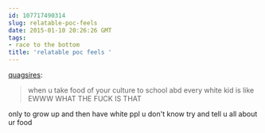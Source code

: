 ```yaml
---
id: 107717490314
slug: relatable-poc-feels
date: 2015-01-10 20:26:26 GMT
tags:
- race to the bottom
title: 'relatable poc feels '
---
```

<p><a class="tumblr_blog" href="http://quagsires.tumblr.com/post/107593740619/relatable-poc-feels">quagsires</a>:</p>
<blockquote>
<p>when u take food of your culture to school abd every white kid is like EWWW WHAT THE FUCK IS THAT</p>
</blockquote>

<p>only to grow up and then have white ppl u don't know try and tell u all about ur food</p>
